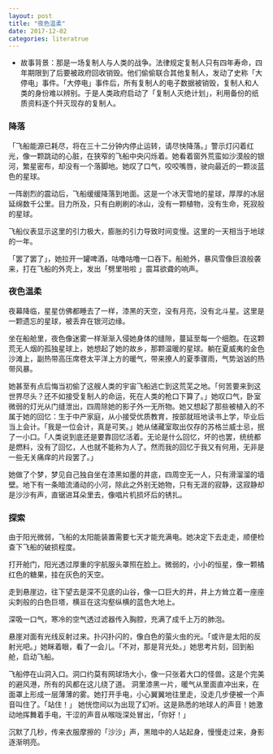 ```yaml
---
layout: post
title: "夜色温柔"
date: 2017-12-02
categories: literatrue
---
```


* 故事背景：那是一场复制人与人类的战争。法律规定复制人只有四年寿命，四年期限到了后要被政府回收销毁。他们偷偷联合其他复制人，发动了史称「大停电」事件。「大停电」事件后，所有复制人的电子数据被销毁，复制人和人类的身份难以辨别。于是人类政府启动了「复制人灭绝计划」，利用备份的纸质资料逐个歼灭现存的复制人。

### 降落
「飞船能源已耗尽，将在三十二分钟内停止运转，请尽快降落。」警示灯闪着红光，像一颗跳动的心脏，在狭窄的飞船中央闪烁着。她看着窗外荒蛮如沙漠般的银河，繁星密布，却没有一个落脚地。她叹了口气，咬咬嘴唇，驶向最近的一颗淡蓝色的星球。

一阵剧烈的震动后，飞船缓缓降落到地面。这是一个冰天雪地的星球，厚厚的冰层延绵数千公里。目力所及，只有白刷刷的冰山，没有一颗植物，没有生命，死寂般的星球。

飞船仪表显示这里的引力极大，膨胀的引力导致时间变慢。这里的一天相当于地球的一年。

「罢了罢了」，她拉开一罐啤酒，咕噜咕噜一口吞下。船舱外，暴风雪像巨浪般袭来，打在飞船的外壳上，发出「劈里啪啦
」震耳欲聋的响声。

### 夜色温柔
夜幕降临，星星仿佛都睡去了一样，漆黑的天空，没有月亮，没有北斗星。这里是一颗遗忘的星球，被丢弃在银河边缘。

坐在船舱里，夜色像迷雾一样渐渐入侵她身体的缝隙，蔓延至每一个细胞。在这颗荒无人烟的孤独星球上，她想起了她的故乡，那颗温暖的星球。躺在夏威夷的金色沙滩上，副热带高压席卷太平洋上方的暖气，带来撩人的夏季骤雨，气势汹汹的热带风暴。

她甚至有点后悔当初偷了这艘人类的宇宙飞船逃亡到这荒芜之地。「何苦要来到这世界尽头？还不如接受复制人的命运，死在人类的枪口下算了。」她叹口气，卧室微弱的灯光从门缝泄出，四周除她的影子外一无所物。她又想起了那些被植入的不属于她的回忆：生于中产家庭，从小接受优质教育，按部就班地读书上学，毕业后当上会计。「我是一位会计，真是可笑。」她从储藏室取出仅存的苏格兰威士忌，抿了一小口。「人类说到底还是要靠回忆活着。无论是什么回忆，坏的也罢，统统都是燃料，没有了回忆，人也就不能称为人了。然而我的回忆于我又有何用，无非是一些无关痛痒的片段罢了。」

她做了个梦，梦见自己独自坐在漆黑如墨的井底，四周空无一人，只有滑溜溜的墙壁。地下有一条暗流涌动的小河，除此之外别无她物，只有无涯的寂静，这寂静却是沙沙有声，直锯进耳朵里去，像唱片机损坏后的锈扎。

### 探索
由于阳光微弱，飞船的太阳能装置需要七天才能充满电。她决定下去走走，顺便检查下飞船的破损程度。

打开舱门，阳光透过厚重的宇航服头罩照在脸上。微弱的，小小的恒星，像一颗橘红色的糖果，挂在灰色的天空。

走到悬崖边，往下望去是深不见底的山谷，像一口巨大的井，井上方耸立着一座座尖刺般的白色巨塔，横亘在这沟壑纵横的蓝色大地上。

深吸一口气，寒冷的空气透过滤器传入胸腔，充满了成千上万的肺泡。

悬崖对面有光线反射过来。扑闪扑闪的，像白色的萤火虫的光。「或许是太阳的反射光吧。」她眯着眼，看了一会儿。「不对，那是背光处。」她思考片刻，回到船舱，启动飞船。

飞船停在山洞入口。洞口约莫有网球场大小，像一只张着大口的怪兽。这是个完美的避风港，所有的风都在这儿绕了道。
洞里漆黑一片，暖气从里面直冲出来，在面罩上形成一层薄薄的雾。她打开手电，小心翼翼地往里走，没走几步便被一个声音叫住了。「站住！」
她恍惚间以为出现了幻听。这是熟悉的地球人的声音！她激动地挥舞着手电，干涩的声音从喉咙深处冒出，「你好！」

沉默了几秒，传来衣服摩擦的「沙沙」声，黑暗中的人站起身，慢慢走过来，身影逐渐明亮。
